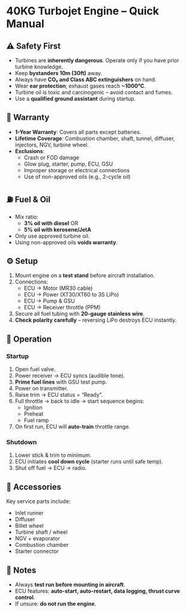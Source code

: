 # 40KG Turbojet Engine – Quick Manual

## ⚠️ Safety First
- Turbines are **inherently dangerous**. Operate only if you have prior turbine knowledge.  
- Keep **bystanders 10m (30ft)** away.  
- Always have **CO₂ and Class ABC extinguishers** on hand.  
- Wear **ear protection**; exhaust gases reach **~1000°C**.  
- Turbine oil is toxic and carcinogenic – avoid contact and fumes.  
- Use a **qualified ground assistant** during startup.  

## 🔧 Warranty
- **1-Year Warranty**: Covers all parts except batteries.  
- **Lifetime Coverage**: Combustion chamber, shaft, tunnel, diffuser, injectors, NGV, turbine wheel.  
- **Exclusions**:  
  - Crash or FOD damage  
  - Glow plug, starter, pump, ECU, GSU  
  - Improper storage or electrical connections  
  - Use of non-approved oils (e.g., 2-cycle oil)  

## ⛽ Fuel & Oil
- Mix ratio:  
  - **3% oil with diesel** OR  
  - **5% oil with kerosene/JetA**  
- Only use approved turbine oil.  
- Using non-approved oils **voids warranty**.  

## ⚙️ Setup
1. Mount engine on a **test stand** before aircraft installation.  
2. Connections:  
   - ECU → Motor (MR30 cable)  
   - ECU → Power (XT30/XT60 to 3S LiPo)  
   - ECU → Pump & GSU  
   - ECU → Receiver throttle (PPM)  
3. Secure all fuel tubing with **20-gauge stainless wire**.  
4. **Check polarity carefully** – reversing LiPo destroys ECU instantly.  

## 🚀 Operation

### Startup
1. Open fuel valve.  
2. Power receiver → ECU syncs (audible tone).  
3. **Prime fuel lines** with GSU test pump.  
4. Power on transmitter.  
5. Raise trim → ECU status = “Ready”.  
6. Full throttle → back to idle → start sequence begins:  
   - Ignition  
   - Preheat  
   - Fuel ramp  
7. On first run, ECU will **auto-train** throttle range.  

### Shutdown
1. Lower stick & trim to minimum.  
2. ECU initiates **cool down cycle** (starter runs until safe temp).  
3. Shut off fuel → ECU → radio.  

## 🧩 Accessories
Key service parts include:  
- Inlet runner  
- Diffuser  
- Billet wheel  
- Turbine shaft / wheel  
- NGV + evaporator  
- Combustion chamber  
- Starter connector  

## 📌 Notes
- Always **test run before mounting in aircraft**.  
- ECU features: **auto-start, auto-restart, data logging, thrust curve control**.  
- If unsure: **do not run the engine**.  